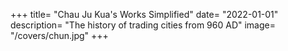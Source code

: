 +++
title= "Chau Ju Kua's Works Simplified"
date= "2022-01-01"
description= "The history of trading cities from 960 AD"
image= "/covers/chun.jpg"
+++
